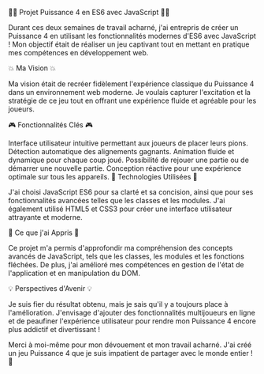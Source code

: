 🔴🔵 Projet Puissance 4 en ES6 avec JavaScript 🔴🔵

Durant ces deux semaines de travail acharné, j'ai entrepris de créer un Puissance 4 en utilisant les fonctionnalités modernes d'ES6 avec JavaScript ! Mon objectif était de réaliser un jeu captivant tout en mettant en pratique mes compétences en développement web.

💥 Ma Vision 💥

Ma vision était de recréer fidèlement l'expérience classique du Puissance 4 dans un environnement web moderne. Je voulais capturer l'excitation et la stratégie de ce jeu tout en offrant une expérience fluide et agréable pour les joueurs.

🎮 Fonctionnalités Clés 🎮

Interface utilisateur intuitive permettant aux joueurs de placer leurs pions.
Détection automatique des alignements gagnants.
Animation fluide et dynamique pour chaque coup joué.
Possibilité de rejouer une partie ou de démarrer une nouvelle partie.
Conception réactive pour une expérience optimale sur tous les appareils.
🚀 Technologies Utilisées 🚀

J'ai choisi JavaScript ES6 pour sa clarté et sa concision, ainsi que pour ses fonctionnalités avancées telles que les classes et les modules. J'ai également utilisé HTML5 et CSS3 pour créer une interface utilisateur attrayante et moderne.

🧠 Ce que j'ai Appris 🧠

Ce projet m'a permis d'approfondir ma compréhension des concepts avancés de JavaScript, tels que les classes, les modules et les fonctions fléchées. De plus, j'ai amélioré mes compétences en gestion de l'état de l'application et en manipulation du DOM.

💡 Perspectives d'Avenir 💡

Je suis fier du résultat obtenu, mais je sais qu'il y a toujours place à l'amélioration. J'envisage d'ajouter des fonctionnalités multijoueurs en ligne et de peaufiner l'expérience utilisateur pour rendre mon Puissance 4 encore plus addictif et divertissant !

Merci à moi-même pour mon dévouement et mon travail acharné. J'ai créé un jeu Puissance 4 que je suis impatient de partager avec le monde entier ! 🎉
